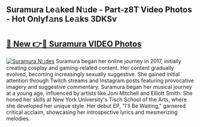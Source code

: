 ## Suramura Le𝚊ked N𝚞de - Part-z8T Video Photos - Hot Onlyf𝚊ns Le𝚊ks 3DKSv

# <h2><a href="http://ac22340.deff.icu/?id=Suramura">🔗 New 👉🔴 Suramura VIDEO Photos</a></h2>

[![Suramura N𝚞des](https://i.imgur.com/rIISA9y.gif)](http://ac22340.deff.icu/?id=Suramura)
Suramura began her online journey in 2017, initially creating cosplay and gaming-related content. Her content gradually evolved, becoming increasingly sexually suggestive. She gained initial attention through Twitch streams and Instagram posts featuring provocative imagery and suggestive commentary. Suramura began her musical journey at a young age, influenced by artists like Joni Mitchell and Elliott Smith. She honed her skills at New York University's Tisch School of the Arts, where she developed her unique style. Her debut EP, "I'll Be Waiting," garnered critical acclaim, showcasing her introspective lyrics and mesmerizing melodies.
